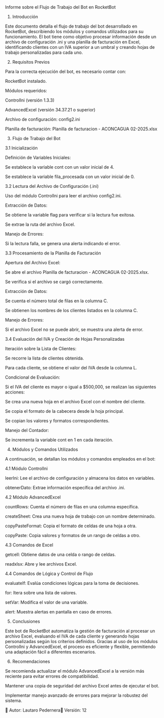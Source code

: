 Informe sobre el Flujo de Trabajo del Bot en RocketBot

1. Introducción

Este documento detalla el flujo de trabajo del bot desarrollado en RocketBot, describiendo los módulos y comandos utilizados para su funcionamiento. El bot tiene como objetivo procesar información desde un archivo de configuración .ini y una planilla de facturación en Excel, identificando clientes con un IVA superior a un umbral y creando hojas de trabajo personalizadas para cada uno.

2. Requisitos Previos

Para la correcta ejecución del bot, es necesario contar con:

RocketBot instalado.

Módulos requeridos:

ControlIni (versión 1.3.3)

AdvancedExcel (versión 34.37.21 o superior)

Archivo de configuración: config2.ini

Planilla de facturación: Planilla de facturacion - ACONCAGUA 02-2025.xlsx

3. Flujo de Trabajo del Bot

3.1 Inicialización

Definición de Variables Iniciales:

Se establece la variable cont con un valor inicial de 4.

Se establece la variable fila_procesada con un valor inicial de 0.

3.2 Lectura del Archivo de Configuración (.ini)

Uso del módulo ControlIni para leer el archivo config2.ini.

Extracción de Datos:

Se obtiene la variable flag para verificar si la lectura fue exitosa.

Se extrae la ruta del archivo Excel.

Manejo de Errores:

Si la lectura falla, se genera una alerta indicando el error.

3.3 Procesamiento de la Planilla de Facturación

Apertura del Archivo Excel:

Se abre el archivo Planilla de facturacion - ACONCAGUA 02-2025.xlsx.

Se verifica si el archivo se cargó correctamente.

Extracción de Datos:

Se cuenta el número total de filas en la columna C.

Se obtienen los nombres de los clientes listados en la columna C.

Manejo de Errores:

Si el archivo Excel no se puede abrir, se muestra una alerta de error.

3.4 Evaluación del IVA y Creación de Hojas Personalizadas

Iteración sobre la Lista de Clientes:

Se recorre la lista de clientes obtenida.

Para cada cliente, se obtiene el valor del IVA desde la columna L.

Condicional de Evaluación:

Si el IVA del cliente es mayor o igual a $500,000, se realizan las siguientes acciones:

Se crea una nueva hoja en el archivo Excel con el nombre del cliente.

Se copia el formato de la cabecera desde la hoja principal.

Se copian los valores y formatos correspondientes.

Manejo del Contador:

Se incrementa la variable cont en 1 en cada iteración.

4. Módulos y Comandos Utilizados

A continuación, se detallan los módulos y comandos empleados en el bot:

4.1 Módulo ControlIni

leerIni: Lee el archivo de configuración y almacena los datos en variables.

obtenerDato: Extrae información específica del archivo .ini.

4.2 Módulo AdvancedExcel

countRows: Cuenta el número de filas en una columna específica.

createSheet: Crea una nueva hoja de trabajo con un nombre determinado.

copyPasteFormat: Copia el formato de celdas de una hoja a otra.

copyPaste: Copia valores y formatos de un rango de celdas a otro.

4.3 Comandos de Excel

getcell: Obtiene datos de una celda o rango de celdas.

readxlsx: Abre y lee archivos Excel.

4.4 Comandos de Lógica y Control de Flujo

evaluateIf: Evalúa condiciones lógicas para la toma de decisiones.

for: Itera sobre una lista de valores.

setVar: Modifica el valor de una variable.

alert: Muestra alertas en pantalla en caso de errores.

5. Conclusiones

Este bot de RocketBot automatiza la gestión de facturación al procesar un archivo Excel, evaluando el IVA de cada cliente y generando hojas personalizadas según los criterios definidos. Gracias al uso de los módulos ControlIni y AdvancedExcel, el proceso es eficiente y flexible, permitiendo una adaptación fácil a diferentes escenarios.

6. Recomendaciones

Se recomienda actualizar el módulo AdvancedExcel a la versión más reciente para evitar errores de compatibilidad.

Mantener una copia de seguridad del archivo Excel antes de ejecutar el bot.

Implementar manejo avanzado de errores para mejorar la robustez del sistema.

📌 Autor: Lautaro Pedernera📆 Versión: 12
